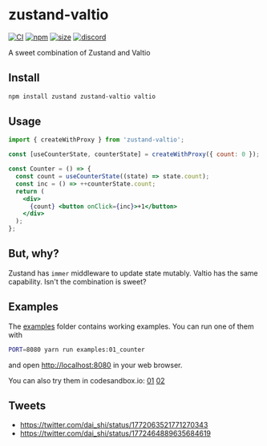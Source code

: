 # zustand-valtio

[![CI](https://img.shields.io/github/actions/workflow/status/zustandjs/zustand-valtio/ci.yml?branch=main)](https://github.com/zustandjs/zustand-valtio/actions?query=workflow%3ACI)
[![npm](https://img.shields.io/npm/v/zustand-valtio)](https://www.npmjs.com/package/zustand-valtio)
[![size](https://img.shields.io/bundlephobia/minzip/zustand-valtio)](https://bundlephobia.com/result?p=zustand-valtio)
[![discord](https://img.shields.io/discord/627656437971288081)](https://discord.gg/MrQdmzd)

A sweet combination of Zustand and Valtio

## Install

```bash
npm install zustand zustand-valtio valtio
```

## Usage

```jsx
import { createWithProxy } from 'zustand-valtio';

const [useCounterState, counterState] = createWithProxy({ count: 0 });

const Counter = () => {
  const count = useCounterState((state) => state.count);
  const inc = () => ++counterState.count;
  return (
    <div>
      {count} <button onClick={inc}>+1</button>
    </div>
  );
};
```

## But, why?

Zustand has `immer` middleware to update state mutably.
Valtio has the same capability. Isn't the combination is sweet?

## Examples

The [examples](examples) folder contains working examples.
You can run one of them with

```bash
PORT=8080 yarn run examples:01_counter
```

and open <http://localhost:8080> in your web browser.

You can also try them in codesandbox.io:
[01](https://codesandbox.io/s/github/zustandjs/zustand-valtio/tree/main/examples/01_counter)
[02](https://codesandbox.io/s/github/zustandjs/zustand-valtio/tree/main/examples/02_methods)

## Tweets

- https://twitter.com/dai_shi/status/1772063521771270343
- https://twitter.com/dai_shi/status/1772464889635684619
